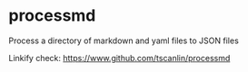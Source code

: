 # processmd

Process a directory of markdown and yaml files to JSON files

Linkify check: https://www.github.com/tscanlin/processmd
